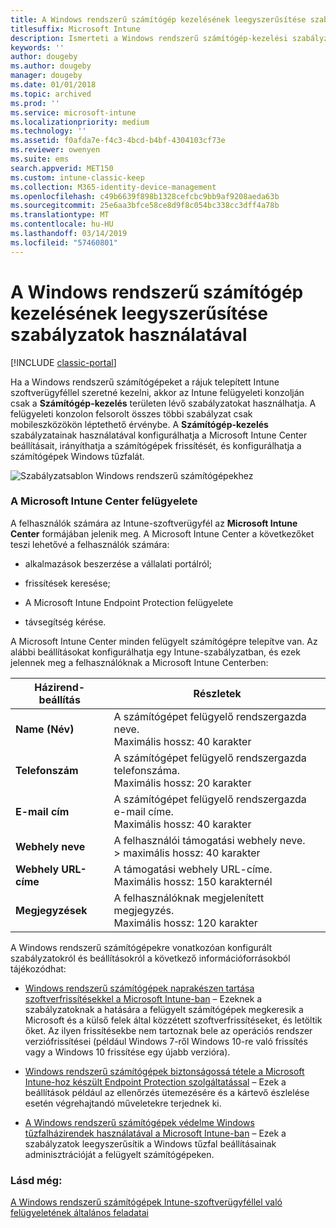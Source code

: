 ```yaml
---
title: A Windows rendszerű számítógép kezelésének leegyszerűsítése szabályzatok használatával
titlesuffix: Microsoft Intune
description: Ismerteti a Windows rendszerű számítógép-kezelési szabályzatokat és a Microsoft Intune Center beállításait.
keywords: ''
author: dougeby
ms.author: dougeby
manager: dougeby
ms.date: 01/01/2018
ms.topic: archived
ms.prod: ''
ms.service: microsoft-intune
ms.localizationpriority: medium
ms.technology: ''
ms.assetid: f0afda7e-f4c3-4bcd-b4bf-4304103cf73e
ms.reviewer: owenyen
ms.suite: ems
search.appverid: MET150
ms.custom: intune-classic-keep
ms.collection: M365-identity-device-management
ms.openlocfilehash: c49b6639f898b1328cefcbc9bb9af9208aeda63b
ms.sourcegitcommit: 25e6aa3bfce58ce8d9f8c054bc338cc3dff4a78b
ms.translationtype: MT
ms.contentlocale: hu-HU
ms.lasthandoff: 03/14/2019
ms.locfileid: "57460801"
---
```

# <a name="use-policies-to-simplify-windows-pc-management"></a>A Windows rendszerű számítógép kezelésének leegyszerűsítése szabályzatok használatával

[!INCLUDE [classic-portal](includes/classic-portal.md)]

Ha a Windows rendszerű számítógépeket a rájuk telepített Intune szoftverügyféllel szeretné kezelni, akkor az Intune felügyeleti konzolján csak a **Számítógép-kezelés** területen lévő szabályzatokat használhatja. A felügyeleti konzolon felsorolt összes többi szabályzat csak mobileszközökön léptethető érvénybe. A **Számítógép-kezelés** szabályzatainak használatával konfigurálhatja a Microsoft Intune Center beállításait, irányíthatja a számítógépek frissítését, és konfigurálhatja a számítógépek Windows tűzfalát.

![Szabályzatsablon Windows rendszerű számítógépekhez](media/pc_policy_template.png)

### <a name="manage-the-microsoft-intune-center"></a>A Microsoft Intune Center felügyelete
A felhasználók számára az Intune-szoftverügyfél az **Microsoft Intune Center** formájában jelenik meg. A Microsoft Intune Center a következőket teszi lehetővé a felhasználók számára:

-   alkalmazások beszerzése a vállalati portálról;

-   frissítések keresése;

-   A Microsoft Intune Endpoint Protection felügyelete

-  távsegítség kérése.

A Microsoft Intune Center minden felügyelt számítógépre telepítve van. Az alábbi beállításokat konfigurálhatja egy Intune-szabályzatban, és ezek jelennek meg a felhasználóknak a Microsoft Intune Centerben:

|Házirend-beállítás|Részletek|
|------------------|--------------------|
|**Name (Név)**|A számítógépet felügyelő rendszergazda neve.<br />Maximális hossz: 40 karakter|
|**Telefonszám**|A számítógépet felügyelő rendszergazda telefonszáma.<br />Maximális hossz: 20 karakter|
|**E-mail cím**|A számítógépet felügyelő rendszergazda e-mail címe.<br />Maximális hossz: 40 karakter|
|**Webhely neve**|A felhasználói támogatási webhely neve.<br />> maximális hossz: 40 karakter|
|**Webhely URL-címe**|A támogatási webhely URL-címe.<br />Maximális hossz: 150 karakternél|
|**Megjegyzések**|A felhasználóknak megjelenített megjegyzés.<br />Maximális hossz: 120 karakter|

A Windows rendszerű számítógépekre vonatkozóan konfigurált szabályzatokról és beállításokról a következő információforrásokból tájékozódhat:

- [Windows rendszerű számítógépek naprakészen tartása szoftverfrissítésekkel a Microsoft Intune-ban](keep-windows-pcs-up-to-date-with-software-updates-in-microsoft-intune.md) – Ezeknek a szabályzatoknak a hatására a felügyelt számítógépek megkeresik a Microsoft és a külső felek által közzétett szoftverfrissítéseket, és letöltik őket. Az ilyen frissítésekbe nem tartoznak bele az operációs rendszer verziófrissítései (például Windows 7-ről Windows 10-re való frissítés vagy a Windows 10 frissítése egy újabb verzióra).

- [Windows rendszerű számítógépek biztonságossá tétele a Microsoft Intune-hoz készült Endpoint Protection szolgáltatással](help-secure-windows-pcs-with-endpoint-protection-for-microsoft-intune.md) – Ezek a beállítások például az ellenőrzés ütemezésére és a kártevő észlelése esetén végrehajtandó műveletekre terjednek ki.

- [A Windows rendszerű számítógépek védelme Windows tűzfalházirendek használatával a Microsoft Intune-ban](help-protect-windows-pcs-using-windows-firewall-policies-in-microsoft-intune.md) – Ezek a szabályzatok leegyszerűsítik a Windows tűzfal beállításainak adminisztrációját a felügyelt számítógépeken.


### <a name="see-also"></a>Lásd még:

[A Windows rendszerű számítógépek Intune-szoftverügyféllel való felügyeletének általános feladatai](common-windows-pc-management-tasks-with-the-microsoft-intune-computer-client.md)
